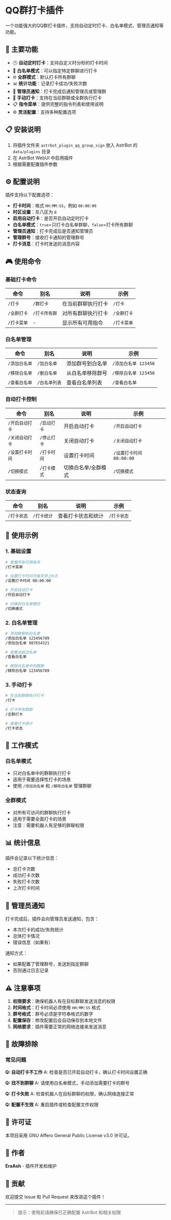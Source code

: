 # QQ群打卡插件

一个功能强大的QQ群打卡插件，支持自动定时打卡、白名单模式、管理员通知等功能。

## 🌟 主要功能

- 🕒 **自动定时打卡**：支持自定义时分秒的打卡时间
- 📝 **白名单模式**：可以指定特定群聊进行打卡
- 🌐 **全群模式**：默认打卡所有群聊
- 📊 **统计功能**：记录打卡成功/失败次数
- 🔔 **管理员通知**：打卡完成后通知管理员或管理群
- 🎯 **手动打卡**：支持在当前群聊或全群执行打卡
- 📋 **指令菜单**：提供完整的指令列表和使用说明
- ⚙️ **灵活配置**：支持多种配置选项

## 📋 安装说明

1. 将插件文件夹 `astrbot_plugin_qq_group_sign` 放入 AstrBot 的 `data/plugins` 目录
2. 在 AstrBot WebUI 中启用插件
3. 根据需要配置插件参数

## ⚙️ 配置说明

插件支持以下配置选项：

- **打卡时间**：格式 `HH:MM:SS`，例如 `08:00:00`
- **时区设置**：东八区为 `8`
- **启用自动打卡**：是否开启自动定时打卡
- **白名单模式**：`true`=只打卡白名单群聊，`false`=打卡所有群聊
- **管理员通知**：打卡完成后是否通知管理员
- **管理群号**：接收打卡通知的管理群号
- **打卡消息**：打卡时发送的消息内容

## 🎮 使用命令

### 基础打卡命令
| 命令 | 别名 | 说明 | 示例 |
|------|------|------|------|
| `/打卡` | `/群打卡` | 在当前群聊执行打卡 | `/打卡` |
| `/全群打卡` | `/打卡所有群` | 对所有群聊执行打卡 | `/全群打卡` |
| `/打卡菜单` | - | 显示所有可用指令 | `/打卡菜单` |

### 白名单管理
| 命令 | 别名 | 说明 | 示例 |
|------|------|------|------|
| `/添加白名单` | `/加白名单` | 添加群号到白名单 | `/添加白名单 123456` |
| `/移除白名单` | `/删白名单` | 从白名单移除群号 | `/移除白名单 123456` |
| `/查看白名单` | `/白名单列表` | 查看白名单列表 | `/查看白名单` |

### 自动打卡控制
| 命令 | 别名 | 说明 | 示例 |
|------|------|------|------|
| `/开启自动打卡` | `/启动打卡` | 开启自动打卡 | `/开启自动打卡` |
| `/关闭自动打卡` | `/停止打卡` | 关闭自动打卡 | `/关闭自动打卡` |
| `/设置打卡时间` | `/打卡时间` | 设置打卡时间 | `/设置打卡时间 08:00:00` |
| `/切换模式` | `/打卡模式` | 切换白名单/全群模式 | `/切换模式` |

### 状态查询
| 命令 | 别名 | 说明 | 示例 |
|------|------|------|------|
| `/打卡状态` | `/打卡统计` | 查看打卡状态和统计 | `/打卡状态` |

## 📝 使用示例

### 1. 基础设置
```bash
# 查看所有可用指令
/打卡菜单

# 设置打卡时间为每天早上8点
/设置打卡时间 08:00:00

# 开启自动打卡
/开启自动打卡

# 切换到白名单模式
/切换模式
```

### 2. 白名单管理
```bash
# 添加群聊到白名单
/添加白名单 123456789
/添加白名单 987654321

# 查看当前白名单
/查看白名单

# 移除白名单中的群聊
/移除白名单 123456789
```

### 3. 手动打卡
```bash
# 在当前群聊执行打卡
/打卡

# 打卡所有群聊
/全群打卡

# 查看打卡统计
/打卡状态
```

## 🔧 工作模式

### 白名单模式
- 只对白名单中的群聊执行打卡
- 适用于需要选择性打卡的场景
- 使用 `/添加白名单` 和 `/移除白名单` 管理群聊

### 全群模式
- 对所有可访问的群聊执行打卡
- 适用于需要全面打卡的场景
- 注意：需要机器人有足够的群聊权限

## 📊 统计信息

插件会记录以下统计信息：
- 总打卡次数
- 成功打卡次数
- 失败打卡次数
- 上次打卡时间

## 🔔 管理员通知

打卡完成后，插件会向管理员发送通知，包含：
- 本次打卡的成功/失败统计
- 总体打卡情况
- 错误信息（如果有）

通知方式：
- 如果配置了管理群号，发送到指定群聊
- 否则通过日志记录

## ⚠️ 注意事项

1. **权限要求**：确保机器人有在目标群聊发送消息的权限
2. **时间格式**：打卡时间必须使用 `HH:MM:SS` 格式
3. **群号格式**：群号必须是字符串格式的数字
4. **配置保存**：修改配置后会自动保存到本地文件
5. **网络要求**：插件需要正常的网络连接来发送消息

## 🐛 故障排除

### 常见问题

**Q: 自动打卡不工作**
A: 检查是否已开启自动打卡，确认打卡时间设置正确

**Q: 找不到群聊**
A: 请使用白名单模式，手动添加需要打卡的群号

**Q: 打卡失败**
A: 检查机器人在目标群聊的权限，确认网络连接正常

**Q: 配置不生效**
A: 重启插件或检查配置文件权限

## 📄 许可证

本项目采用 GNU Affero General Public License v3.0 许可证。

## 👤 作者

**EraAsh** - 插件开发和维护

## 🤝 贡献

欢迎提交 Issue 和 Pull Request 来改进这个插件！

---

> 提示：使用前请确保已正确配置 AstrBot 和相关权限
